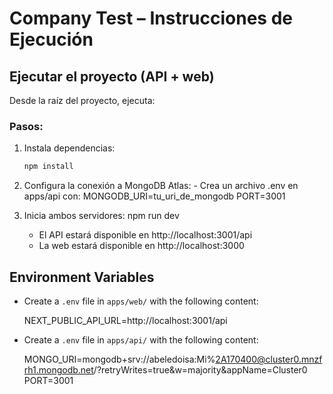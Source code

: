 # Company Test – Instrucciones de Ejecución

## Ejecutar el proyecto (API + web)

Desde la raíz del proyecto, ejecuta:

### Pasos:

1. Instala dependencias:
   ```sh
   npm install
   ```
2. Configura la conexión a MongoDB Atlas: - Crea un archivo .env en apps/api con:
   MONGODB_URI=tu_uri_de_mongodb
   PORT=3001

3. Inicia ambos servidores:
   npm run dev
   - El API estará disponible en http://localhost:3001/api
   - La web estará disponible en http://localhost:3000

## Environment Variables

- Create a `.env` file in `apps/web/` with the following content:

  NEXT_PUBLIC_API_URL=http://localhost:3001/api

- Create a `.env` file in `apps/api/` with the following content:

  MONGO_URI=mongodb+srv://abeledoisa:Mi%2A170400@cluster0.mnzfrh1.mongodb.net/?retryWrites=true&w=majority&appName=Cluster0
  PORT=3001
